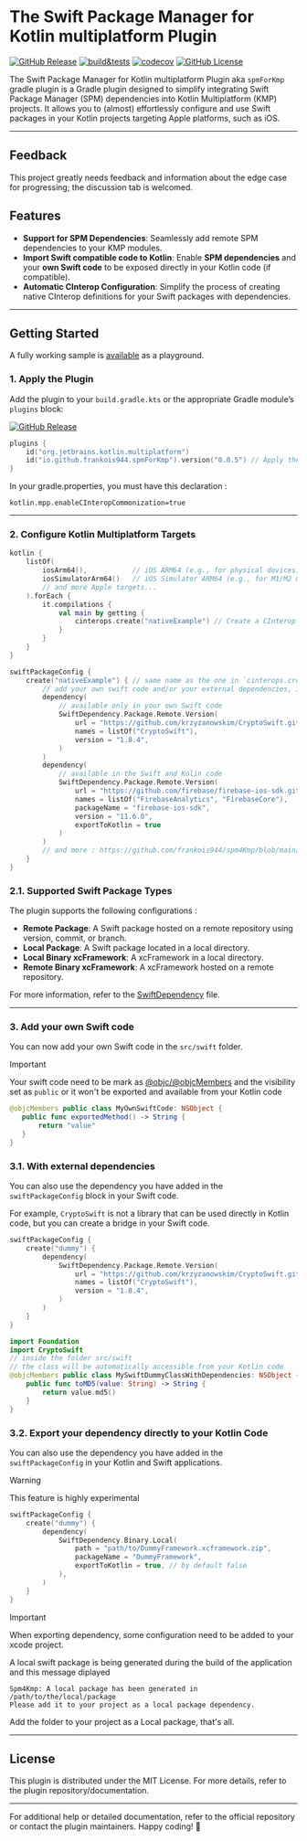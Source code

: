 # The Swift Package Manager for Kotlin multiplatform Plugin

[![GitHub Release](https://img.shields.io/github/v/release/frankois944/spm4Kmp)](https://github.com/frankois944/spm4Kmp/releases/)
[![build&tests](https://github.com/frankois944/spm4Kmp/actions/workflows/pre-merge.yaml/badge.svg)](https://github.com/frankois944/spm4Kmp/actions/workflows/pre-merge.yaml)
[![codecov](https://codecov.io/gh/frankois944/spm4Kmp/graph/badge.svg?token=OXEHFLQG1I)](https://codecov.io/gh/frankois944/spm4Kmp)
[![GitHub License](https://img.shields.io/github/license/frankois944/spm4kmp)](https://github.com/frankois944/spm4Kmp/blob/main/LICENSE)

The Swift Package Manager for Kotlin multiplatform Plugin aka `spmForKmp` gradle plugin is a Gradle plugin designed to simplify integrating Swift Package Manager (SPM) dependencies into Kotlin Multiplatform (KMP) projects. It allows you to (almost) effortlessly configure and use Swift packages in your Kotlin projects targeting Apple platforms, such as iOS.

---

## Feedback

This project greatly needs feedback and information about the edge case for progressing; the discussion tab is welcomed.

## Features

- **Support for SPM Dependencies**: Seamlessly add remote SPM dependencies to your KMP modules.
- **Import Swift compatible code to Kotlin**: Enable **SPM dependencies** and your **own Swift code** to be exposed directly in your Kotlin code (if compatible).
- **Automatic CInterop Configuration**: Simplify the process of creating native CInterop definitions for your Swift packages with dependencies.

---

## Getting Started

A fully working sample is [available](https://github.com/frankois944/spm4Kmp/tree/main/example) as a playground.

### 1. Apply the Plugin

Add the plugin to your `build.gradle.kts` or the appropriate Gradle module’s `plugins` block:

[![GitHub Release](https://img.shields.io/github/v/release/frankois944/spm4Kmp)](https://github.com/frankois944/spm4Kmp/releases/)
```kotlin
plugins {
    id("org.jetbrains.kotlin.multiplatform")
    id("io.github.frankois944.spmForKmp").version("0.0.5") // Apply the spmForKmp plugin
}
```

In your gradle.properties, you must have this declaration :

```
kotlin.mpp.enableCInteropCommonization=true
```

---

### 2. Configure Kotlin Multiplatform Targets

```kotlin
kotlin {
    listOf(
        iosArm64(),           // iOS ARM64 (e.g., for physical devices)
        iosSimulatorArm64()   // iOS Simulator ARM64 (e.g., for M1/M2 machines)
        // and more Apple targets...
    ).forEach {
        it.compilations {
            val main by getting {
                cinterops.create("nativeExample") // Create a CInterop for `nativeExample`
            }
        }
    }
}

swiftPackageConfig {
    create("nativeExample") { // same name as the one in `cinterops.create("...")`
        // add your own swift code and/or your external dependencies, it's optional
        dependency(
            // available only in your own Swift code
            SwiftDependency.Package.Remote.Version(
                url = "https://github.com/krzyzanowskim/CryptoSwift.git",   // Repository URL
                names = listOf("CryptoSwift"),                              // Library names
                version = "1.8.4",                                          // Package version
            )
        )
        dependency(
            // available in the Swift and Kolin code
            SwiftDependency.Package.Remote.Version(
                url = "https://github.com/firebase/firebase-ios-sdk.git", // Repository URL
                names = listOf("FirebaseAnalytics", "FirebaseCore"),     // Libraries from the package
                packageName = "firebase-ios-sdk",                        // (Optional) Package name, can be required in some cases
                version = "11.6.0",                                      // Package version
                exportToKotlin = true                                    // Export to Kotlin for usage in shared Kotlin code
            )
        )
        // and more : https://github.com/frankois944/spm4Kmp/blob/main/plugin-build/plugin/src/main/java/io/github/frankois944/spmForKmp/definition/SwiftDependency.kt
    }
}
```

### 2.1. Supported Swift Package Types

The plugin supports the following configurations :
- **Remote Package**: A Swift package hosted on a remote repository using version, commit, or branch.
- **Local Package**: A Swift package located in a local directory.
- **Local Binary xcFramework**: A xcFramework in a local directory.
- **Remote Binary xcFramework**: A xcFramework hosted on a remote repository.

For more information, refer to the [SwiftDependency](https://github.com/frankois944/spm4Kmp/blob/main/plugin-build/plugin/src/main/java/io/github/frankois944/spmForKmp/definition/SwiftDependency.kt) file.

---

### 3. Add your own Swift code

You can now add your own Swift code in the `src/swift` folder.

> [!IMPORTANT]
> Your swift code need to be mark as [@objc/@objcMembers](https://akdebuging.com/posts/what-is-objc-and-objcmember/) and the visibility set as `public`
> or it won't be exported and available from your Kotlin code
> ```swift
> @objcMembers public class MyOwnSwiftCode: NSObject {
>    public func exportedMethod() -> String {
>        return "value"
>    }
> }
> ```

### 3.1. With external dependencies

You can also use the dependency you have added in the `swiftPackageConfig` block in your Swift code.

For example, `CryptoSwift` is not a library that can be used directly in Kotlin code, but you can create a bridge in your Swift code.

```kotlin
swiftPackageConfig {
    create("dummy") {
        dependency(
            SwiftDependency.Package.Remote.Version(
                url = "https://github.com/krzyzanowskim/CryptoSwift.git",
                names = listOf("CryptoSwift"),
                version = "1.8.4",
            )
        )
    }
}
```

```swift
import Foundation
import CryptoSwift
// inside the folder src/swift
// the class will be automatically accessible from your Kotlin code
@objcMembers public class MySwiftDummyClassWithDependencies: NSObject {
    public func toMD5(value: String) -> String {
        return value.md5()
    }
}
```

### 3.2. Export your dependency directly to your Kotlin Code

You can also use the dependency you have added in the `swiftPackageConfig` in your Kotlin and Swift applications.

> [!WARNING]
> This feature is highly experimental

```kotlin
swiftPackageConfig {
    create("dummy") {
        dependency(
            SwiftDependency.Binary.Local(
                path = "path/to/DummyFramework.xcframework.zip",
                packageName = "DummyFramework",
                exportToKotlin = true, // by default false
            ),
        )
    }
}
```

> [!IMPORTANT]
> When exporting dependency, some configuration need to be added to your xcode project.
> 
> A local swift package is being generated during the build of the application and this message diplayed
> ```
> Spm4Kmp: A local package has been generated in /path/to/the/local/package
> Please add it to your project as a local package dependency.
> ```
> Add the folder to your project as a Local package, that's all.


---

## License

This plugin is distributed under the MIT License. For more details, refer to the plugin repository/documentation.

---

For additional help or detailed documentation, refer to the official repository or contact the plugin maintainers. Happy coding! 🎉
